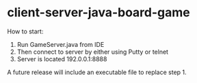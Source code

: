 # client-server-java-board-game
How to start: 
1. Run GameServer.java from IDE
2. Then connect to server by either using Putty or telnet
3. Server is located 192.0.0.1:8888

A future release will include an executable file to replace step 1.
